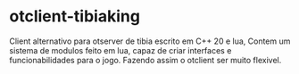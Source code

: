 # otclient-tibiaking
Client alternativo para otserver de tibia escrito em C++ 20 e lua, Contem um sistema de modulos feito em lua, capaz de criar interfaces e funcionabilidades para o jogo. Fazendo assim o otclient ser muito flexivel.
